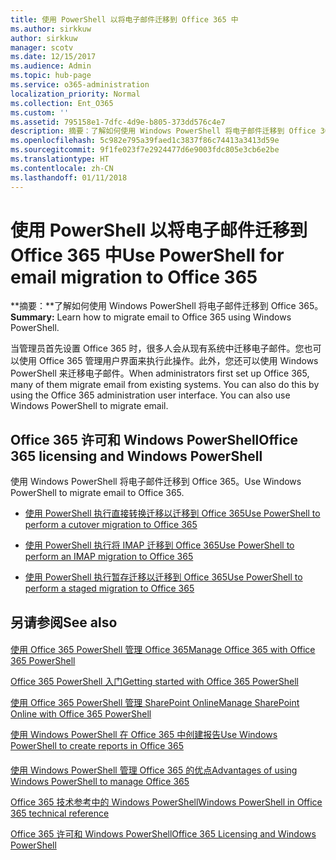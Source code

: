 ```yaml
---
title: 使用 PowerShell 以将电子邮件迁移到 Office 365 中
ms.author: sirkkuw
author: sirkkuw
manager: scotv
ms.date: 12/15/2017
ms.audience: Admin
ms.topic: hub-page
ms.service: o365-administration
localization_priority: Normal
ms.collection: Ent_O365
ms.custom: ''
ms.assetid: 795158e1-7dfc-4d9e-b805-373dd576c4e7
description: 摘要：了解如何使用 Windows PowerShell 将电子邮件迁移到 Office 365。
ms.openlocfilehash: 5c982e795a39faed1c3837f86c74413a3413d59e
ms.sourcegitcommit: 9f1fe023f7e2924477d6e9003fdc805e3cb6e2be
ms.translationtype: HT
ms.contentlocale: zh-CN
ms.lasthandoff: 01/11/2018
---
```

# <a name="use-powershell-for-email-migration-to-office-365"></a><span data-ttu-id="c01a3-103">使用 PowerShell 以将电子邮件迁移到 Office 365 中</span><span class="sxs-lookup"><span data-stu-id="c01a3-103">Use PowerShell for email migration to Office 365</span></span>

 <span data-ttu-id="c01a3-104">**摘要：**了解如何使用 Windows PowerShell 将电子邮件迁移到 Office 365。</span><span class="sxs-lookup"><span data-stu-id="c01a3-104">**Summary:** Learn how to migrate email to Office 365 using Windows PowerShell.</span></span>
  
<span data-ttu-id="c01a3-p101">当管理员首先设置 Office 365 时，很多人会从现有系统中迁移电子邮件。您也可以使用 Office 365 管理用户界面来执行此操作。此外，您还可以使用 Windows PowerShell 来迁移电子邮件。</span><span class="sxs-lookup"><span data-stu-id="c01a3-p101">When administrators first set up Office 365, many of them migrate email from existing systems. You can also do this by using the Office 365 administration user interface. You can also use Windows PowerShell to migrate email.</span></span>
  
## <a name="office-365-licensing-and-windows-powershell"></a><span data-ttu-id="c01a3-108">Office 365 许可和 Windows PowerShell</span><span class="sxs-lookup"><span data-stu-id="c01a3-108">Office 365 licensing and Windows PowerShell</span></span>

<span data-ttu-id="c01a3-109">使用 Windows PowerShell 将电子邮件迁移到 Office 365。</span><span class="sxs-lookup"><span data-stu-id="c01a3-109">Use Windows PowerShell to migrate email to Office 365.</span></span> 
  
- [<span data-ttu-id="c01a3-110">使用 PowerShell 执行直接转换迁移以迁移到 Office 365</span><span class="sxs-lookup"><span data-stu-id="c01a3-110">Use PowerShell to perform a cutover migration to Office 365</span></span>](use-powershell-to-perform-a-cutover-migration-to-office-365.md)
    
- [<span data-ttu-id="c01a3-111">使用 PowerShell 执行将 IMAP 迁移到 Office 365</span><span class="sxs-lookup"><span data-stu-id="c01a3-111">Use PowerShell to perform an IMAP migration to Office 365</span></span>](use-powershell-to-perform-an-imap-migration-to-office-365.md)
    
- [<span data-ttu-id="c01a3-112">使用 PowerShell 执行暂存迁移以迁移到 Office 365</span><span class="sxs-lookup"><span data-stu-id="c01a3-112">Use PowerShell to perform a staged migration to Office 365</span></span>](use-powershell-to-perform-a-staged-migration-to-office-365.md)
    
## <a name="see-also"></a><span data-ttu-id="c01a3-113">另请参阅</span><span class="sxs-lookup"><span data-stu-id="c01a3-113">See also</span></span>

#### 

[<span data-ttu-id="c01a3-114">使用 Office 365 PowerShell 管理 Office 365</span><span class="sxs-lookup"><span data-stu-id="c01a3-114">Manage Office 365 with Office 365 PowerShell</span></span>](manage-office-365-with-office-365-powershell.md)
  
[<span data-ttu-id="c01a3-115">Office 365 PowerShell 入门</span><span class="sxs-lookup"><span data-stu-id="c01a3-115">Getting started with Office 365 PowerShell</span></span>](getting-started-with-office-365-powershell.md)
  
[<span data-ttu-id="c01a3-116">使用 Office 365 PowerShell 管理 SharePoint Online</span><span class="sxs-lookup"><span data-stu-id="c01a3-116">Manage SharePoint Online with Office 365 PowerShell</span></span>](manage-sharepoint-online-with-office-365-powershell.md)
  
[<span data-ttu-id="c01a3-117">使用 Windows PowerShell 在 Office 365 中创建报告</span><span class="sxs-lookup"><span data-stu-id="c01a3-117">Use Windows PowerShell to create reports in Office 365</span></span>](use-windows-powershell-to-create-reports-in-office-365.md)
#### 

<span data-ttu-id="c01a3-118">[使用 Windows PowerShell 管理 Office 365 的优点]((http://technet.microsoft.com/library/15144a50-453e-4cd5-befd-bc6736697967.aspx))</span><span class="sxs-lookup"><span data-stu-id="c01a3-118">[Advantages of using Windows PowerShell to manage Office 365]((http://technet.microsoft.com/library/15144a50-453e-4cd5-befd-bc6736697967.aspx))</span></span>
  
<span data-ttu-id="c01a3-119">[Office 365 技术参考中的 Windows PowerShell]((http://technet.microsoft.com/library/10d5c66a-7579-4319-aaa5-7a5e21d49cea.aspx))</span><span class="sxs-lookup"><span data-stu-id="c01a3-119">[Windows PowerShell in Office 365 technical reference]((http://technet.microsoft.com/library/10d5c66a-7579-4319-aaa5-7a5e21d49cea.aspx))</span></span>
  
<span data-ttu-id="c01a3-120">[Office 365 许可和 Windows PowerShell]((http://technet.microsoft.com/library/6ca0e430-f7ba-4184-becf-14c6c5c8dde5.aspx))</span><span class="sxs-lookup"><span data-stu-id="c01a3-120">[Office 365 Licensing and Windows PowerShell]((http://technet.microsoft.com/library/6ca0e430-f7ba-4184-becf-14c6c5c8dde5.aspx))</span></span>

